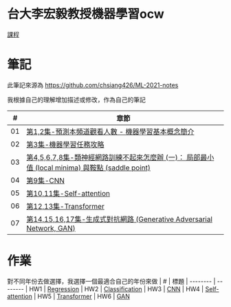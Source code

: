 # 台大李宏毅教授機器學習ocw
[課程](https://www.youtube.com/playlist?list=PLJV_el3uVTsMhtt7_Y6sgTHGHp1Vb2P2J)

# 筆記
此筆記來源為 https://github.com/chsiang426/ML-2021-notes

我根據自己的理解增加描述或修改，作為自己的筆記

| # | 章節 
| -------- | -------- 
| 01 | [第1,2集-預測本頻道觀看人數 - 機器學習基本概念簡介](https://hackmd.io/@-rcztUDRS2uecBXqGnbHiA/H1UmHW-Gn)
| 02 | [第3集-機器學習任務攻略](https://hackmd.io/@-rcztUDRS2uecBXqGnbHiA/S1cribYG2)
| 03 | [第4,5,6,7,8集-類神經網路訓練不起來怎麼辦 (一)： 局部最小值 (local minima) 與鞍點 (saddle point)](https://hackmd.io/@-rcztUDRS2uecBXqGnbHiA/BylmuZ9Xn)
| 04 | [第9集-CNN](https://hackmd.io/@-rcztUDRS2uecBXqGnbHiA/rJS2EWPH3)
| 05 | [第10,11集-Self-attention](https://hackmd.io/@-rcztUDRS2uecBXqGnbHiA/rJsZvOar3)
| 06 | [第12,13集-Transformer](https://hackmd.io/@-rcztUDRS2uecBXqGnbHiA/H12c6DeL2)
| 07 | [第14,15,16,17集-生成式對抗網路 (Generative Adversarial Network, GAN)](https://hackmd.io/@-rcztUDRS2uecBXqGnbHiA/Syt1yjPdn)

# 作業
對不同年份去做選擇，我選擇一個最適合自己的年份來做
| # | 標題
| -------- | -------- 
| HW1 | [Regression]((https://github.com/ShangZheTsai/NTU-Deep-Learning/blob/main/%E4%BD%9C%E6%A5%AD/HW1_2022.ipynb))
| HW2 | [Classification]((https://github.com/ShangZheTsai/NTU-Deep-Learning/blob/main/%E4%BD%9C%E6%A5%AD/HW2_2021.ipynb))
| HW3 | [CNN]((https://github.com/ShangZheTsai/NTU-Deep-Learning/tree/main/%E4%BD%9C%E6%A5%AD/HW3))
| HW4 | [Self-attention]((https://github.com/ShangZheTsai/NTU-Deep-Learning/blob/main/%E4%BD%9C%E6%A5%AD/HW4_2023.ipynb))
| HW5 | [Transformer](https://github.com/ShangZheTsai/NTU-Deep-Learning/blob/main/%E4%BD%9C%E6%A5%AD/HW5_2023.ipynb)
| HW6 | [GAN]()

